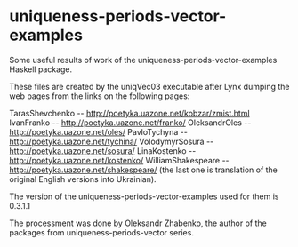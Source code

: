 # uniqueness-periods-vector-examples
Some useful results of work of the uniqueness-periods-vector-examples Haskell package.

These files are created by the uniqVec03 executable after Lynx dumping the web pages from the links on the following pages: 

TarasShevchenko -- http://poetyka.uazone.net/kobzar/zmist.html
IvanFranko -- http://poetyka.uazone.net/franko/
OleksandrOles -- http://poetyka.uazone.net/oles/
PavloTychyna -- http://poetyka.uazone.net/tychina/
VolodymyrSosura -- http://poetyka.uazone.net/sosura/
LinaKostenko -- http://poetyka.uazone.net/kostenko/
WilliamShakespeare -- http://poetyka.uazone.net/shakespeare/ (the last one is translation of the original English versions into Ukrainian).

The version of the uniqueness-periods-vector-examples used for them is 0.3.1.1

The processment was done by Oleksandr Zhabenko, the author of the packages from uniqueness-periods-vector series. 
